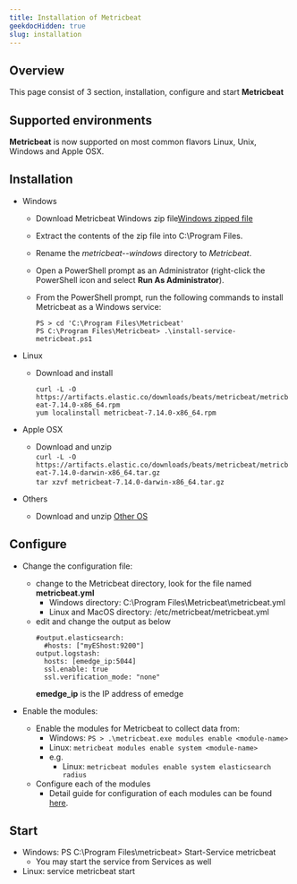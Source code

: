 ```yaml
---
title: Installation of Metricbeat
geekdocHidden: true
slug: installation
---
```


## Overview

This page consist of 3 section, installation, configure and start **Metricbeat**

## Supported environments
**Metricbeat** is now supported on most common flavors Linux, Unix, Windows and Apple OSX.

## Installation
  - Windows
    - Download Metricbeat Windows zip file<a href="https://artifacts.elastic.co/downloads/beats/metricbeat/metricbeat-7.14.0-windows-x86_64.zip" target="_blank">Windows zipped file</a>
    - Extract the contents of the zip file into C:\Program Files.
    - Rename the *metricbeat-<version>-windows* directory to *Metricbeat*.
    - Open a PowerShell prompt as an Administrator (right-click the PowerShell icon and select **Run As Administrator**).
    - From the PowerShell prompt, run the following commands to install Metricbeat as a Windows service:

	      PS > cd 'C:\Program Files\Metricbeat'
		  PS C:\Program Files\Metricbeat> .\install-service-metricbeat.ps1

  - Linux
    - Download and install

         `curl -L -O https://artifacts.elastic.co/downloads/beats/metricbeat/metricbeat-7.14.0-x86_64.rpm`  
		 `yum localinstall metricbeat-7.14.0-x86_64.rpm`


  - Apple OSX
    - Download and unzip  
	`curl -L -O https://artifacts.elastic.co/downloads/beats/metricbeat/metricbeat-7.14.0-darwin-x86_64.tar.gz`  
	`tar xzvf metricbeat-7.14.0-darwin-x86_64.tar.gz`

  - Others
    - Download and unzip <a href="https://www.elastic.co/downloads/beats/metricbeat" target="_blank">Other OS</a>
  

## Configure
  - Change the configuration file:
    - change to the Metricbeat directory, look for the file named **metricbeat.yml**
	    * Windows directory: C:\Program Files\Metricbeat\metricbeat.yml
	    * Linux and MacOS directory: /etc/metricbeat/metricbeat.yml
	- edit and change the output as below
      ```
      #output.elasticsearch:
        #hosts: ["myEShost:9200"]
      output.logstash:
        hosts: [emedge_ip:5044]
        ssl.enable: true
        ssl.verification_mode: "none"
      ```
      **emedge_ip** is the IP address of emedge

  - Enable the modules:
    - Enable the modules for Metricbeat to collect data from: 
	    * Windows: `PS > .\metricbeat.exe modules enable <module-name>`
	    * Linux: `metricbeat modules enable system <module-name>`
      * e.g.
        * Linux: `metricbeat modules enable system elasticsearch radius`
	- Configure each of the modules
	  * Detail guide for configuration of each modules can be found <a href="https://www.elastic.co/guide/en/beats/metricbeat/7.14/metricbeat-modules.html" target="_blank">here</a>.

## Start
  - Windows: PS C:\Program Files\metricbeat> Start-Service metricbeat
	* You may start the service from Services as well
  - Linux: service metricbeat start
  

